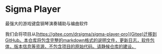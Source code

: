 # Sigma Player
最强大的游戏键盘钢琴演奏辅助与编曲软件

我们会将项目从[https://gitee.com/drsigma/sigma-player-pro](Gitee)迁移到GitHub。本仓库将包含完整的markdown格式的说明文件，更新日志，软件包体，版本信息等资源，不包含项目的原始代码。请静候仓库的建设。
